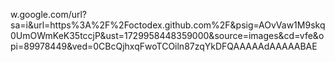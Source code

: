 w.google.com/url?sa=i&url=https%3A%2F%2Foctodex.github.com%2F&psig=AOvVaw1M9skq0UmOWmKeK35tccjP&ust=1729958448359000&source=images&cd=vfe&opi=89978449&ved=0CBcQjhxqFwoTCOiln87zqYkDFQAAAAAdAAAAABAE
